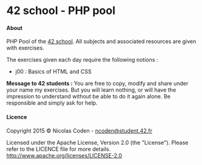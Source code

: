 42 school - PHP pool
=====

#### About
PHP Pool of the [42 school](http://42.fr).
All subjects and associated resources are given with exercises.

The exercises given each day require the following notions :
* j00 : Basics of HTML and CSS

**Message to 42 students :** You are free to copy, modify and share under your name my exercises. But you will learn nothing, or will have the impression to understand without be able to do it again alone. Be responsible and simply ask for help.

#### Licence
Copyright 2015 © Nicolas Coden - <ncoden@student.42.fr>

Licensed under the Apache License, Version 2.0 (the "License").
Please refer to the LICENCE file for more details.
http://www.apache.org/licenses/LICENSE-2.0
